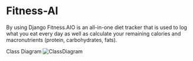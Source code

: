 # Fitness-AI
By using Django
Fitness.AIO is an all-in-one diet tracker that is used to log what you eat every day as well as calculate your remaining calories and macronutrients (protein, carbohydrates, fats).

Class Diagram
![ClassDiagram](https://github.com/user-attachments/assets/80a634f6-7993-4714-9387-be86813003bd)
